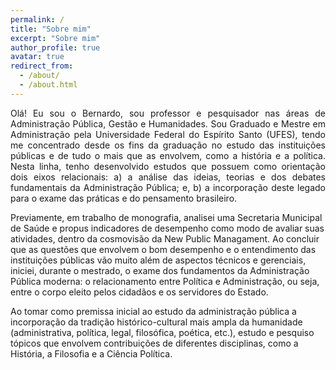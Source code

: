```yaml
---
permalink: /
title: "Sobre mim"
excerpt: "Sobre mim"
author_profile: true
avatar: true
redirect_from: 
  - /about/
  - /about.html
---
```


<p style="text-align:justify">Olá! Eu sou o Bernardo, sou professor e pesquisador nas áreas de Administração Pública,
Gestão e Humanidades. Sou Graduado e Mestre em Administração pela Universidade Federal 
do Espírito Santo (UFES), tendo me concentrado desde os fins da graduação no estudo das
instituições públicas e de tudo o mais que as envolvem, como a história e a política. 
Nesta linha, tenho desenvolvido estudos que possuem como orientação dois eixos relacionais: 
a) a análise das ideias, teorias e dos debates fundamentais da  Administração Pública; e,
b) a incorporação deste legado para o exame das práticas e do pensamento brasileiro.<br/>

Previamente, em trabalho de monografia, analisei uma Secretaria Municipal de Saúde
e propus indicadores de desempenho como modo de avaliar suas atividades, dentro da 
cosmovisão da New Public Managament. Ao concluir que as questões que envolvem
o bom desempenho e o entendimento das instituições públicas vão muito além de aspectos
técnicos e gerenciais, iniciei, durante o mestrado, o exame dos fundamentos da Administração 
Pública moderna: o relacionamento entre Política e Administração, ou seja, entre o corpo
eleito pelos cidadãos e os servidores do Estado. 

Ao tomar como premissa inicial ao estudo da administração pública a incorporação da 
tradição histórico-cultural mais ampla da humanidade (administrativa, política, legal,
filosófica, poética, etc.), estudo e pesquiso tópicos que envolvem contribuições de 
diferentes disciplinas, como a História, a Filosofia e a Ciência Política. 

